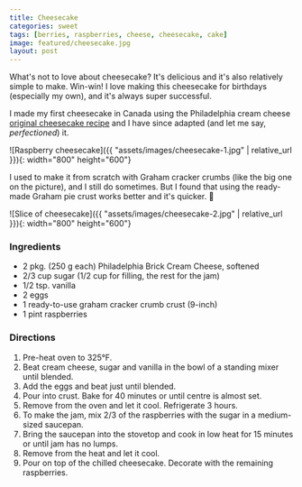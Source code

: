 ```yaml
---
title: Cheesecake
categories: sweet
tags: [berries, raspberries, cheese, cheesecake, cake]
image: featured/cheesecake.jpg
layout: post
---
```


What's not to love about cheesecake? It's delicious and it's also relatively simple to make. Win-win! I love making this cheesecake for birthdays (especially my own), and it's always super successful.

I made my first cheesecake in Canada using the Philadelphia cream cheese [original cheesecake recipe](https://www.kraftwhatscooking.ca/recipe/classic-philadelphia-cheesecake-recipe-philadelphia-brick-cream-cheese-82700) and I have since adapted (and let me say, _perfectioned_) it.

![Raspberry cheesecake]({{ "assets/images/cheesecake-1.jpg" | relative_url }}){: width="800" height="600"}

I used to make it from scratch with Graham cracker crumbs (like the big one on the picture), and I still do sometimes. But I found that using the ready-made Graham pie crust works better and it's quicker. 💫

![Slice of cheesecake]({{ "assets/images/cheesecake-2.jpg" | relative_url }}){: width="800" height="600"}

### Ingredients
* 2 pkg. (250 g each) Philadelphia Brick Cream Cheese, softened
* 2/3 cup sugar (1/2 cup for filling, the rest for the jam)
* 1/2 tsp. vanilla
* 2 eggs
* 1 ready-to-use graham cracker crumb crust (9-inch)
* 1 pint raspberries

### Directions
1. Pre-heat oven to 325°F.
1. Beat cream cheese, sugar and vanilla in the bowl of a standing mixer until blended.
1. Add the eggs and beat just until blended.
1. Pour into crust. Bake for 40 minutes or until centre is almost set.
1. Remove from the oven and let it cool. Refrigerate 3 hours.
1. To make the jam, mix 2/3 of the raspberries with the sugar in a medium-sized saucepan.
1. Bring the saucepan into the stovetop and cook in low heat for 15 minutes or until jam has no lumps.
1. Remove from the heat and let it cool.
1. Pour on top of the chilled cheesecake. Decorate with the remaining raspberries.